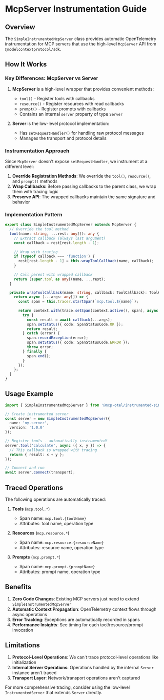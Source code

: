 # McpServer Instrumentation Guide

## Overview

The `SimpleInstrumentedMcpServer` class provides automatic OpenTelemetry instrumentation for MCP servers that use the high-level `McpServer` API from `@modelcontextprotocol/sdk`.

## How It Works

### Key Differences: McpServer vs Server

1. **McpServer** is a high-level wrapper that provides convenient methods:
   - `tool()` - Register tools with callbacks
   - `resource()` - Register resources with read callbacks  
   - `prompt()` - Register prompts with callbacks
   - Contains an internal `server` property of type `Server`

2. **Server** is the low-level protocol implementation:
   - Has `setRequestHandler()` for handling raw protocol messages
   - Manages the transport and protocol details

### Instrumentation Approach

Since `McpServer` doesn't expose `setRequestHandler`, we instrument at a different level:

1. **Override Registration Methods**: We override the `tool()`, `resource()`, and `prompt()` methods
2. **Wrap Callbacks**: Before passing callbacks to the parent class, we wrap them with tracing logic
3. **Preserve API**: The wrapped callbacks maintain the same signature and behavior

### Implementation Pattern

```typescript
export class SimpleInstrumentedMcpServer extends McpServer {
  // Override the tool method
  tool(name: string, ...rest: any[]): any {
    // Extract callback (always last argument)
    const callback = rest[rest.length - 1];
    
    // Wrap with tracing
    if (typeof callback === 'function') {
      rest[rest.length - 1] = this.wrapToolCallback(name, callback);
    }
    
    // Call parent with wrapped callback
    return (super.tool as any)(name, ...rest);
  }

  private wrapToolCallback(name: string, callback: ToolCallback): ToolCallback {
    return async (...args: any[]) => {
      const span = this.tracer.startSpan(`mcp.tool.${name}`);
      
      return context.with(trace.setSpan(context.active(), span), async () => {
        try {
          const result = await callback(...args);
          span.setStatus({ code: SpanStatusCode.OK });
          return result;
        } catch (error) {
          span.recordException(error);
          span.setStatus({ code: SpanStatusCode.ERROR });
          throw error;
        } finally {
          span.end();
        }
      });
    };
  }
}
```

## Usage Example

```typescript
import { SimpleInstrumentedMcpServer } from '@mcp-otel/instrumented-simple';

// Create instrumented server
const server = new SimpleInstrumentedMcpServer({
  name: 'my-server',
  version: '1.0.0'
});

// Register tools - automatically instrumented!
server.tool('calculate', async ({ x, y }) => {
  // This callback is wrapped with tracing
  return { result: x + y };
});

// Connect and run
await server.connect(transport);
```

## Traced Operations

The following operations are automatically traced:

1. **Tools** (`mcp.tool.*`)
   - Span name: `mcp.tool.{toolName}`
   - Attributes: tool name, operation type

2. **Resources** (`mcp.resource.*`)
   - Span name: `mcp.resource.{resourceName}`
   - Attributes: resource name, operation type

3. **Prompts** (`mcp.prompt.*`)
   - Span name: `mcp.prompt.{promptName}`
   - Attributes: prompt name, operation type

## Benefits

1. **Zero Code Changes**: Existing MCP servers just need to extend `SimpleInstrumentedMcpServer`
2. **Automatic Context Propagation**: OpenTelemetry context flows through async operations
3. **Error Tracking**: Exceptions are automatically recorded in spans
4. **Performance Insights**: See timing for each tool/resource/prompt invocation

## Limitations

1. **Protocol-Level Operations**: We can't trace protocol-level operations like initialization
2. **Internal Server Operations**: Operations handled by the internal `Server` instance aren't traced
3. **Transport Layer**: Network/transport operations aren't captured

For more comprehensive tracing, consider using the low-level `InstrumentedServer` that extends `Server` directly.